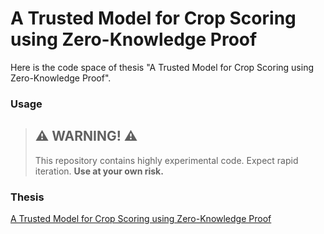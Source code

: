 # A Trusted Model for Crop Scoring using Zero-Knowledge Proof

Here is the code space of thesis "A Trusted Model for Crop Scoring using Zero-Knowledge Proof".

### Usage
> ## ⚠️ WARNING! ⚠️
> 
> This repository contains highly experimental code.
> Expect rapid iteration.
> **Use at your own risk.**

### Thesis
[A Trusted Model for Crop Scoring using Zero-Knowledge Proof](https://hdl.handle.net/11296/d2a4qr)
